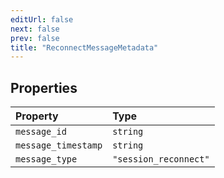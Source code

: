 ```yaml
---
editUrl: false
next: false
prev: false
title: "ReconnectMessageMetadata"
---
```


## Properties

| Property | Type |
| :------ | :------ |
| `message_id` | `string` |
| `message_timestamp` | `string` |
| `message_type` | `"session_reconnect"` |
